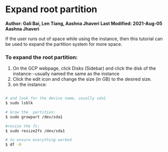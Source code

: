 # Expand root partition
**Author: Gali Bai, Len Tiang, Aashna Jhaveri**
**Last Modified: 2021-Aug-05 Aashna Jhaveri**

If the user runs out of space while using the instance, then this tutorial can be used to expand the partition system for more space.


### To expand the root partition:

1. On the GCP webpage, click Disks (Sidebar) and click the disk of the instance--usually named the same as the instance
2. Click the edit icon and change the size (in GB) to the desired size.
3. on the instance:

```bash

# and look for the device name, usually sda1
$ sudo lsblk

# Grow the  partition:
$ sudo growpart /dev/sda1

#resize the fs:
$ sudo resize2fs /dev/sda1

# to ensure everything worked
$ df -h
```
